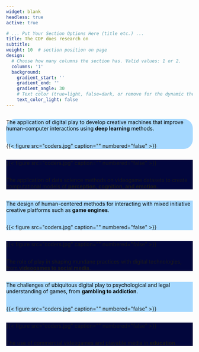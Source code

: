 ```yaml
---
widget: blank
headless: true
active: true

# ... Put Your Section Options Here (title etc.) ...
title: The CDP does research on
subtitle:
weight: 10  # section position on page
design:
  # Choose how many columns the section has. Valid values: 1 or 2.
  columns: '1'
  background:
    gradient_start: ''
    gradient_end: ''
    gradient_angle: 30
    # Text color (true=light, false=dark, or remove for the dynamic theme color).
    text_color_light: false
---
```

<div class="row", style="background-color:#A5D8FF; border-radius: 25px;">
  <div class="column2">
    <h2></h2>
    <p style="color:black;">
        The application of digital play to develop creative machines that improve human-computer interactions using <strong>deep learning</strong> methods.
    </p>
  </div>
  <div class="column2img">
    <h2></h2>
    <p>
        {{< figure src="coders.jpg" caption="" numbered="false" >}}
    </p>
  </div>
</div>

<div class="row", style="background-color:#02063C;">
  <div class="column2img">
    <h2></h2>
    <p>
        {{< figure src="coders.jpg" caption="" numbered="false" >}}
    </p>
  </div>
  <div class="column2">
    <h2></h2>
    <p>
        The application of data science methods on videogame datasets to create computational models of <strong>perception, cognition, and emotion.</strong>
    </p>
  </div>
</div>

<div class="row", style="background-color:#A5D8FF;">
  <div class="column2">
    <h2></h2>
    <p style="color:black;">
        The design of human-centered methods for interacting with mixed initiative creative platforms such as <strong>game engines</strong>.
    </p>
  </div>
  <div class="column2img">
    <h2></h2>
    <p>
        {{< figure src="coders.jpg" caption="" numbered="false" >}}
    </p>
  </div>
</div>

<div class="row", style="background-color:#02063C;">
  <div class="column2img">
    <h2></h2>
    <p>
        {{< figure src="coders.jpg" caption="" numbered="false" >}}
    </p>
  </div>
  <div class="column2">
    <h2></h2>
    <p>
        The role of play in shaping mundane practices with digital technologies, from <strong>videogames to social media</strong>.
    </p>
  </div>
</div>

<div class="row", style="background-color:#A5D8FF;">
  <div class="column2">
    <h2></h2>
    <p style="color:black;">
        The challenges of ubiquitous digital play to psychological and legal understanding of games, from <strong>gambling to addiction</strong>.
    </p>
  </div>
  <div class="column2img">
    <h2></h2>
    <p>
        {{< figure src="coders.jpg" caption="" numbered="false" >}}
    </p>
  </div>
</div>

<div class="row", style="background-color:#02063C;">
  <div class="column2img">
    <h2></h2>
    <p></p>
     {{< figure src="coders.jpg" caption="" numbered="false" >}}
  </div>
  <div class="column2">
    <h2></h2>
    <p>
        The use of commercial videogames and playable media in <strong>education</strong>.
    </p>
  </div>
</div>